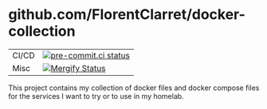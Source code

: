 # github.com/FlorentClarret/docker-collection

|       |                                                                  |
|-------|------------------------------------------------------------------|
| CI/CD | [![pre-commit.ci status][pre-commit-badge]][pre-commit-result]   |
| Misc  | [![Mergify Status][mergify-badge]][mergify-website]              |

This project contains my collection of docker files and docker compose files for the services I want to try or to use in my homelab.

[mergify-website]: https://mergify.com
[mergify-badge]: https://img.shields.io/endpoint.svg?url=https://api.mergify.com/v1/badges/FlorentClarret/docker-collection&style=flat
[pre-commit-badge]: https://results.pre-commit.ci/badge/github/FlorentClarret/docker-collection/master.svg
[pre-commit-result]: https://results.pre-commit.ci/latest/github/FlorentClarret/docker-collection/master
